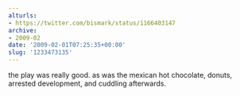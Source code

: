 ```yaml
---
alturls:
- https://twitter.com/bismark/status/1166403147
archive:
- 2009-02
date: '2009-02-01T07:25:35+00:00'
slug: '1233473135'
---
```


the play was really good. as was the mexican hot chocolate, donuts, arrested development, and cuddling afterwards.

